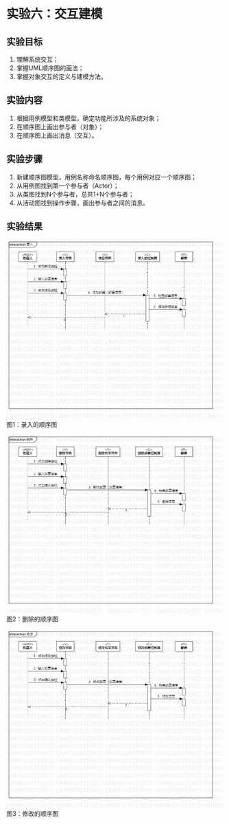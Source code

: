 # 实验六：交互建模

 ## 实验目标

1.  理解系统交互；
2.  掌握UML顺序图的画法；
3.  掌握对象交互的定义与建模方法。

 ## 实验内容

1.  根据用例模型和类模型，确定功能所涉及的系统对象；
2.  在顺序图上画出参与者（对象）；
3.  在顺序图上画出消息（交互）。

 ## 实验步骤

1. 新建顺序图模型，用例名称命名顺序图，每个用例对应一个顺序图；
2. 从用例图找到第一个参与者（Actor）；
3. 从类图找到N个参与者，总共1+N个参与者；
4. 从活动图找到操作步骤，画出参与者之间的消息。

 ## 实验结果

 ![录入的顺序图](./录入的顺序图.jpg)  
图1：录入的顺序图

 ![删除的顺序图](./删除的顺序图.jpg)  
图2：删除的顺序图

 ![修改的顺序图](./修改的顺序图.jpg)  
图3：修改的顺序图
